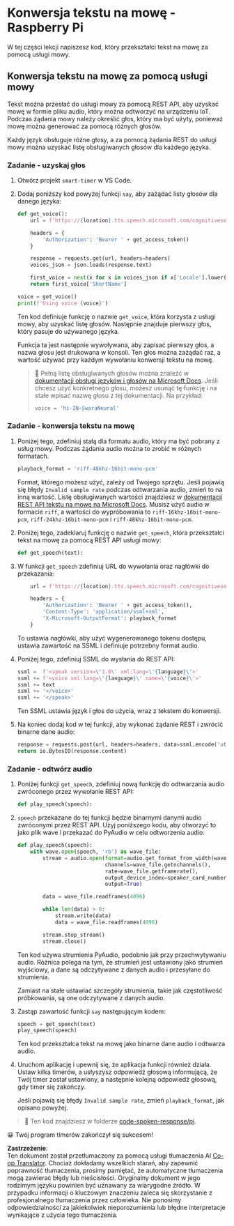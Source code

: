 <!--
CO_OP_TRANSLATOR_METADATA:
{
  "original_hash": "606f3af1c78e3741e48ce77c31cea626",
  "translation_date": "2025-08-26T07:19:40+00:00",
  "source_file": "6-consumer/lessons/3-spoken-feedback/pi-text-to-speech.md",
  "language_code": "pl"
}
-->
# Konwersja tekstu na mowę - Raspberry Pi

W tej części lekcji napiszesz kod, który przekształci tekst na mowę za pomocą usługi mowy.

## Konwersja tekstu na mowę za pomocą usługi mowy

Tekst można przesłać do usługi mowy za pomocą REST API, aby uzyskać mowę w formie pliku audio, który można odtworzyć na urządzeniu IoT. Podczas żądania mowy należy określić głos, który ma być użyty, ponieważ mowę można generować za pomocą różnych głosów.

Każdy język obsługuje różne głosy, a za pomocą żądania REST do usługi mowy można uzyskać listę obsługiwanych głosów dla każdego języka.

### Zadanie - uzyskaj głos

1. Otwórz projekt `smart-timer` w VS Code.

1. Dodaj poniższy kod powyżej funkcji `say`, aby zażądać listy głosów dla danego języka:

    ```python
    def get_voice():
        url = f'https://{location}.tts.speech.microsoft.com/cognitiveservices/voices/list'
    
        headers = {
            'Authorization': 'Bearer ' + get_access_token()
        }
    
        response = requests.get(url, headers=headers)
        voices_json = json.loads(response.text)
    
        first_voice = next(x for x in voices_json if x['Locale'].lower() == language.lower() and x['VoiceType'] == 'Neural')
        return first_voice['ShortName']
    
    voice = get_voice()
    print(f'Using voice {voice}')
    ```

    Ten kod definiuje funkcję o nazwie `get_voice`, która korzysta z usługi mowy, aby uzyskać listę głosów. Następnie znajduje pierwszy głos, który pasuje do używanego języka.

    Funkcja ta jest następnie wywoływana, aby zapisać pierwszy głos, a nazwa głosu jest drukowana w konsoli. Ten głos można zażądać raz, a wartość używać przy każdym wywołaniu konwersji tekstu na mowę.

    > 💁 Pełną listę obsługiwanych głosów można znaleźć w [dokumentacji obsługi języków i głosów na Microsoft Docs](https://docs.microsoft.com/azure/cognitive-services/speech-service/language-support?WT.mc_id=academic-17441-jabenn#text-to-speech). Jeśli chcesz użyć konkretnego głosu, możesz usunąć tę funkcję i na stałe wpisać nazwę głosu z tej dokumentacji. Na przykład:
    >
    > ```python
    > voice = 'hi-IN-SwaraNeural'
    > ```

### Zadanie - konwersja tekstu na mowę

1. Poniżej tego, zdefiniuj stałą dla formatu audio, który ma być pobrany z usług mowy. Podczas żądania audio można to zrobić w różnych formatach.

    ```python
    playback_format = 'riff-48khz-16bit-mono-pcm'
    ```

    Format, którego możesz użyć, zależy od Twojego sprzętu. Jeśli pojawią się błędy `Invalid sample rate` podczas odtwarzania audio, zmień to na inną wartość. Listę obsługiwanych wartości znajdziesz w [dokumentacji REST API tekstu na mowę na Microsoft Docs](https://docs.microsoft.com/azure/cognitive-services/speech-service/rest-text-to-speech?WT.mc_id=academic-17441-jabenn#audio-outputs). Musisz użyć audio w formacie `riff`, a wartości do wypróbowania to `riff-16khz-16bit-mono-pcm`, `riff-24khz-16bit-mono-pcm` i `riff-48khz-16bit-mono-pcm`.

1. Poniżej tego, zadeklaruj funkcję o nazwie `get_speech`, która przekształci tekst na mowę za pomocą REST API usługi mowy:

    ```python
    def get_speech(text):
    ```

1. W funkcji `get_speech` zdefiniuj URL do wywołania oraz nagłówki do przekazania:

    ```python
        url = f'https://{location}.tts.speech.microsoft.com/cognitiveservices/v1'
    
        headers = {
            'Authorization': 'Bearer ' + get_access_token(),
            'Content-Type': 'application/ssml+xml',
            'X-Microsoft-OutputFormat': playback_format
        }
    ```

    To ustawia nagłówki, aby użyć wygenerowanego tokenu dostępu, ustawia zawartość na SSML i definiuje potrzebny format audio.

1. Poniżej tego, zdefiniuj SSML do wysłania do REST API:

    ```python
    ssml =  f'<speak version=\'1.0\' xml:lang=\'{language}\'>'
    ssml += f'<voice xml:lang=\'{language}\' name=\'{voice}\'>'
    ssml += text
    ssml += '</voice>'
    ssml += '</speak>'
    ```

    Ten SSML ustawia język i głos do użycia, wraz z tekstem do konwersji.

1. Na koniec dodaj kod w tej funkcji, aby wykonać żądanie REST i zwrócić binarne dane audio:

    ```python
    response = requests.post(url, headers=headers, data=ssml.encode('utf-8'))
    return io.BytesIO(response.content)
    ```

### Zadanie - odtwórz audio

1. Poniżej funkcji `get_speech`, zdefiniuj nową funkcję do odtwarzania audio zwróconego przez wywołanie REST API:

    ```python
    def play_speech(speech):
    ```

1. `speech` przekazane do tej funkcji będzie binarnymi danymi audio zwróconymi przez REST API. Użyj poniższego kodu, aby otworzyć to jako plik wave i przekazać do PyAudio w celu odtworzenia audio:

    ```python
    def play_speech(speech):
        with wave.open(speech, 'rb') as wave_file:
            stream = audio.open(format=audio.get_format_from_width(wave_file.getsampwidth()),
                                channels=wave_file.getnchannels(),
                                rate=wave_file.getframerate(),
                                output_device_index=speaker_card_number,
                                output=True)

            data = wave_file.readframes(4096)

            while len(data) > 0:
                stream.write(data)
                data = wave_file.readframes(4096)

            stream.stop_stream()
            stream.close()
    ```

    Ten kod używa strumienia PyAudio, podobnie jak przy przechwytywaniu audio. Różnica polega na tym, że strumień jest ustawiony jako strumień wyjściowy, a dane są odczytywane z danych audio i przesyłane do strumienia.

    Zamiast na stałe ustawiać szczegóły strumienia, takie jak częstotliwość próbkowania, są one odczytywane z danych audio.

1. Zastąp zawartość funkcji `say` następującym kodem:

    ```python
    speech = get_speech(text)
    play_speech(speech)
    ```

    Ten kod przekształca tekst na mowę jako binarne dane audio i odtwarza audio.

1. Uruchom aplikację i upewnij się, że aplikacja funkcji również działa. Ustaw kilka timerów, a usłyszysz odpowiedź głosową informującą, że Twój timer został ustawiony, a następnie kolejną odpowiedź głosową, gdy timer się zakończy.

    Jeśli pojawią się błędy `Invalid sample rate`, zmień `playback_format`, jak opisano powyżej.

> 💁 Ten kod znajdziesz w folderze [code-spoken-response/pi](../../../../../6-consumer/lessons/3-spoken-feedback/code-spoken-response/pi).

😀 Twój program timerów zakończył się sukcesem!

**Zastrzeżenie**:  
Ten dokument został przetłumaczony za pomocą usługi tłumaczenia AI [Co-op Translator](https://github.com/Azure/co-op-translator). Chociaż dokładamy wszelkich starań, aby zapewnić poprawność tłumaczenia, prosimy pamiętać, że automatyczne tłumaczenia mogą zawierać błędy lub nieścisłości. Oryginalny dokument w jego rodzimym języku powinien być uznawany za wiarygodne źródło. W przypadku informacji o kluczowym znaczeniu zaleca się skorzystanie z profesjonalnego tłumaczenia przez człowieka. Nie ponosimy odpowiedzialności za jakiekolwiek nieporozumienia lub błędne interpretacje wynikające z użycia tego tłumaczenia.